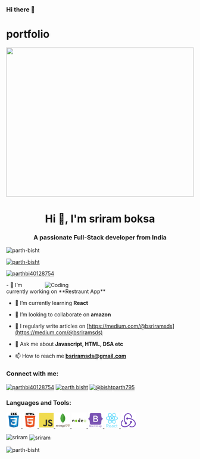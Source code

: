 ### Hi there 👋


# portfolio

<img height="400px" width="100%" src="https://www.bacancytechnology.com/blog/wp-content/uploads/2020/01/React-js-developer-min.png"/>
<h1 align="center">Hi 👋, I'm sriram boksa</h1>
<h3 align="center">A passionate Full-Stack developer from India</h3>

<p align="left"> <img src="https://komarev.com/ghpvc/?username=parth-bisht&label=Profile%20views&color=0e75b6&style=flat" alt="parth-bisht" /> </p>

<p align="left"> <a href="https://github.com/ryo-ma/github-profile-trophy"><img src="https://github-profile-trophy.vercel.app/?username=parth-bisht" alt="parth-bisht" /></a> </p>


<p align="left"> <a href="https://twitter.com/SskSds" target="blank"><img src="https://img.shields.io/twitter/follow/parthbi40128754?logo=twitter&style=for-the-badge" alt="parthbi40128754" /></a> </p>
<img align="right" alt="Coding" width="400" src="https://cdn.dribbble.com/users/2069402/screenshots/5574718/gif-4mb.gif"/>
- 🔭 I’m currently working on **Restraunt App**

- 🌱 I’m currently learning **React**

- 👯 I’m looking to collaborate on **amazon**

- 📝 I regularly write articles on [https://medium.com/@bsriramsds](https://medium.com/@bsriramsds)

- 💬 Ask me about **Javascript, HTML, DSA etc**

- 📫 How to reach me **bsriramsds@gmail.com**

<h3 align="left">Connect with me:</h3>
<p align="left">
<a href="https://twitter.com/SskSds" target="blank"><img align="center" src="https://raw.githubusercontent.com/rahuldkjain/github-profile-readme-generator/master/src/images/icons/Social/twitter.svg" alt="parthbi40128754" height="30" width="40" /></a>
<a href="https://www.linkedin.com/in/boksa-sriram-117179224/" target="blank"><img align="center" src="https://raw.githubusercontent.com/rahuldkjain/github-profile-readme-generator/master/src/images/icons/Social/linked-in-alt.svg" alt="parth bisht" height="30" width="40" /></a>
<a href="https://medium.com/@bsriramsds" target="blank"><img align="center" src="https://raw.githubusercontent.com/rahuldkjain/github-profile-readme-generator/master/src/images/icons/Social/medium.svg" alt="@bishtparth795" height="30" width="40" /></a>
</p>

<h3 align="left">Languages and Tools:</h3>
<p align="left"> <a href="https://www.w3schools.com/css/" target="_blank" rel="noreferrer"> <img src="https://raw.githubusercontent.com/devicons/devicon/master/icons/css3/css3-original-wordmark.svg" alt="css3" width="40" height="40"/> </a> <a href="https://www.w3.org/html/" target="_blank" rel="noreferrer"> <img src="https://raw.githubusercontent.com/devicons/devicon/master/icons/html5/html5-original-wordmark.svg" alt="html5" width="40" height="40"/> </a> <a href="https://developer.mozilla.org/en-US/docs/Web/JavaScript" target="_blank" rel="noreferrer"> <img src="https://raw.githubusercontent.com/devicons/devicon/master/icons/javascript/javascript-original.svg" alt="javascript" width="40" height="40"/> </a> <a href="https://www.mongodb.com/" target="_blank" rel="noreferrer"> <img src="https://raw.githubusercontent.com/devicons/devicon/master/icons/mongodb/mongodb-original-wordmark.svg" alt="mongodb" width="40" height="40"/> </a> <a href="https://nodejs.org" target="_blank" rel="noreferrer"> <img src="https://raw.githubusercontent.com/devicons/devicon/master/icons/nodejs/nodejs-original-wordmark.svg" alt="nodejs" width="40" height="40"/> </a><a href="https://getbootstrap.com" target="_blank" rel="noreferrer"> <img src="https://raw.githubusercontent.com/devicons/devicon/master/icons/bootstrap/bootstrap-plain-wordmark.svg" alt="bootstrap" width="40" height="40"/> </a> <a href="https://reactjs.org/" target="_blank" rel="noreferrer"> <img src="https://raw.githubusercontent.com/devicons/devicon/master/icons/react/react-original-wordmark.svg" alt="react" width="40" height="40"/> </a> <a href="https://redux.js.org" target="_blank" rel="noreferrer"> <img src="https://raw.githubusercontent.com/devicons/devicon/master/icons/redux/redux-original.svg" alt="redux" width="40" height="40"/> </a> </p>

<p><img align="left" src="https://github-readme-stats.vercel.app/api/top-langs?username=ssksds&show_icons=true&locale=en&layout=compact" alt="sriram" /></p>
<p>&nbsp;<img align="center" src="https://github-readme-stats.vercel.app/api?username=parth-bisht&show_icons=true&locale=en" alt="sriram" /></p>

<p><img align="center" src="https://github-readme-streak-stats.herokuapp.com/?user=parth-bisht&" alt="parth-bisht" /></p>


